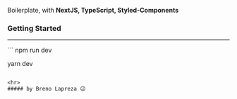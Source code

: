 Boilerplate, with <b>NextJS, TypeScript, Styled-Components</b>

### Getting Started
<hr>
```
npm run dev

yarn dev
```

<hr>
##### by Breno Lapreza 😉
